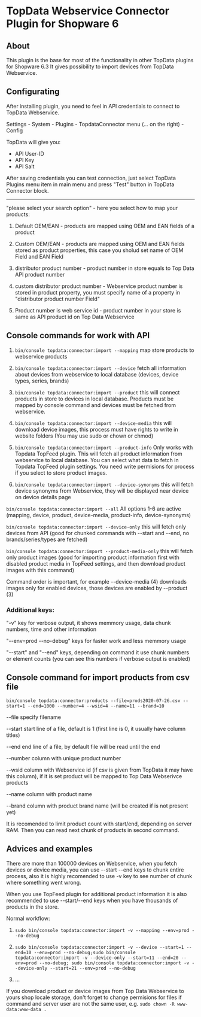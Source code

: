 # TopData Webservice Connector Plugin for Shopware 6

## About
This plugin is the base for most of the functionality in other TopData plugins for Shopware 6.3
It gives possibility to import devices from TopData Webservice.

## Configurating
After installing plugin, you need to feel in API credentials to connect to TopData Webservice.

Settings - System - Plugins - TopdataConnector menu (... on the right) - Config

TopData will give you:

- API User-ID
- API Key
- API Salt

After saving credentials you can test connection, just select TopData Plugins menu item in main menu and press "Test" button in TopData Connector block.

---

"please select your search option" - here you select how to map your products:

1. Default OEM/EAN - products are mapped using OEM and EAN fields of a product

2. Custom OEM/EAN - products are mapped using OEM and EAN fields stored as product properties, this case you sholud set name of OEM Field and EAN Field

3. distributor product number - product number in store equals to Top Data API product number

4. custom distributor product number - Webservice product number is stored in product property, you must specify name of a property in "distributor product number Field"

5. Product number is web service id - product number in your store is same as API product id on Top Data Webservice

## Console commands for work with API
   
1. `bin/console topdata:connector:import --mapping`  map store products to webservice products

2. `bin/console topdata:connector:import --device`  fetch all information about devices from webservice to local database (devices, device types, series, brands)

3. `bin/console topdata:connector:import --product`  this will connect products in store to devices in local database. Products must be mapped by console command and devices must be fetched from webservice.

4. `bin/console topdata:connector:import --device-media`  this will download device images, this process must have rights to write in website folders (You may use sudo or chown or chmod)

5. `bin/console topdata:connector:import --product-info`  Only works with Topdata TopFeed plugin. This will fetch all product information from webservice to local database. You can select what data to fetch in Topdata TopFeed plugin settings. You need write permisions for process if you select to store product images.

6. `bin/console topdata:connector:import --device-synonyms` this will fetch device synonyms from Webservice, they will be displayed near device on device details page

`bin/console topdata:connector:import --all`  All options 1-6 are active (mapping, device, product, device-media, product-info, device-synonyms)

`bin/console topdata:connector:import --device-only` this will fetch only devices from API (good for chunked commands with --start and --end, no brands/series/types are fetched)

`bin/console topdata:connector:import --product-media-only` this will fetch only product images (good for importing product information first with disabled product media in TopFeed settings, and then download product images with this command)

Command order is important, for example --device-media (4) downloads images only for enabled devices, those devices are enabled by --product (3)

### Additional keys:
"-v" key for verbose output, it shows memmory usage, data chunk numbers, time and other information

"--env=prod --no-debug" keys for faster work and less memmory usage

"--start" and "--end" keys, depending on command it use chunk numbers or element counts (you can see this numbers if verbose output is enabled)


## Console command for import products from csv file
`bin/console topdata:connector:products --file=prods2020-07-26.csv --start=1 --end=1000 --number=4 --wsid=4 --name=11 --brand=10`

--file  specify filename

--start  start line of a file, default is 1 (first line is 0, it usually have column titles)

--end  end line of a file, by default file will be read until the end

--number  column with unique product number

--wsid  column with Webservice id (if csv is given from TopData it may have this column), if it is set product will be mapped to Top Data Webserivce products

--name  column with product name

--brand  column with product brand name (will be created if is not present yet)

It is recomended to limit product count with start/end, depending on server RAM. Then you can read next chunk of products in second command.

## Advices and examples

There are more than 100000 devices on Webservice, when you fetch devices or device media, you can use --start --end keys to chunk entire process, also it is highly recomended to use -v key to see number of chunk where something went wrong.

When you use TopFeed plugin for additional product information it is also recommended to use --start/--end keys when you have thousands of products in the store.

Normal workflow:

1. `sudo bin/console topdata:connector:import -v --mapping --env=prod --no-debug`

2. `sudo bin/console topdata:connector:import -v --device --start=1 --end=10 --env=prod --no-debug;sudo bin/console topdata:connector:import -v --device-only --start=11 --end=20 --env=prod --no-debug; sudo bin/console topdata:connector:import -v --device-only --start=21 --env=prod --no-debug`

3. ...

If you download product or device images from Top Data Webservice to yours shop locale storage, don't forget to change permisions for files if command and server user are not the same user, e.g. `sudo chown -R www-data:www-data .`